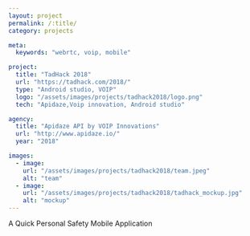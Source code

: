 ```yaml
---
layout: project
permalink: /:title/
category: projects

meta:
  keywords: "webrtc, voip, mobile"

project:
  title: "TadHack 2018"
  url: "https://tadhack.com/2018/"
  type: "Android studio, VOIP"
  logo: "/assets/images/projects/tadhack2018/logo.png"
  tech: "Apidaze,Voip innovation, Android studio"

agency:
  title: "Apidaze API by VOIP Innovations"
  url: "http://www.apidaze.io/"
  year: "2018"

images:
  - image:
    url: "/assets/images/projects/tadhack2018/team.jpeg"
    alt: "team"
  - image:
    url: "/assets/images/projects/tadhack2018/tadhack_mockup.jpg"
    alt: "mockup"
---
```

<p>A Quick Personal Safety Mobile Application</p>
 